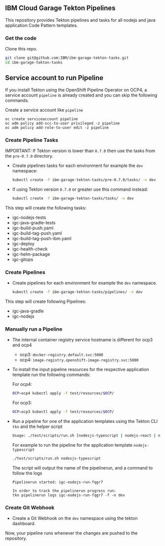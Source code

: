 ## IBM Cloud Garage Tekton Pipelines

This repository provides Tekton pipelines and tasks for all nodejs and java application Code Pattern templates.

### Get the code

Clone this repo.

```bash
git clone git@github.com:IBM/ibm-garage-tekton-tasks.git
cd ibm-garage-tekton-tasks
```

## Service account to run Pipeline

If you install Tekton using the OpenShift Pipeline Operator on OCP4, a service account `pipeline` is already created and you can skip the following commands.

Create a service account like `pipeline`
```
oc create serviceaccount pipeline
oc adm policy add-scc-to-user privileged -z pipeline
oc adm policy add-role-to-user edit -z pipeline
```

### Create Pipeline Tasks

IMPORTANT: If Tekton version is lower than `0.7.0` then use the tasks from the `pre-0.7.0` directory.

- Create pipelines tasks for each environment for example the `dev` namespace:

    ```bash
    kubectl create -f ibm-garage-tekton-tasks/pre-0.7.0/tasks/ -n dev
    ```

- If using Tekton version `0.7.0` or greater use this command instead:

    ```bash
    kubectl create -f ibm-garage-tekton-tasks/tasks/ -n dev
    ```

This step will create the following tasks:
- igc-nodejs-tests
- igc-java-gradle-tests
- igc-build-push.yaml
- igc-build-tag-push.yaml
- igc-build-tag-push-ibm.yaml
- igc-deploy
- igc-health-check
- igc-helm-package
- igc-gitops

### Create Pipelines

- Create pipelines for each environment for example the `dev` namespace.

    ```bash
    kubectl create -f ibm-garage-tekton-tasks/pipelines/ -n dev
    ```

This step will create following Pipelines:

- igc-java-gradle
- igc-nodejs

### Manually run a Pipeline

- The internal container registry service hostname is different for ocp3 and ocp4 
  - ocp3: `docker-registry.default.svc:5000`
  - ocp4: `image-registry.openshift-image-registry.svc:5000`

- To install the input pipeline resources for the respective application template run the following commands:
    
    For ocp4:
    ```bash
    OCP=ocp4 kubectl apply -f test/resources/$OCP/
    ```

    For ocp3:
    ```bash
    OCP=ocp3 kubectl apply -f test/resources/$OCP/
    ```

- Run a pipeline for one of the application templates using the Tekton CLI `tkn` and the helper script
    
    ```bash
    Usage: ./test/scripts/run.sh [nodesjs-typescript | nodejs-react | nodejs-angular | java-spring]
    ```
    For example to run the pipeline for the application template `nodejs-typescript`
    ```bash
    ./test/scripts/run.sh nodesjs-typescript
    ```
    The script will output the name of the pipelinerun, and a command to follow the logs
    ```
    Pipelinerun started: igc-nodejs-run-fqgr7

    In order to track the pipelinerun progress run:
    tkn pipelinerun logs igc-nodejs-run-fqgr7 -f -n dev
    ```

### Create Git Webhook

- Create a Git Webhook on the `dev` namespace using the tekton dashboard.

Now, your pipeline runs whenever the changes are pushed to the repository.
